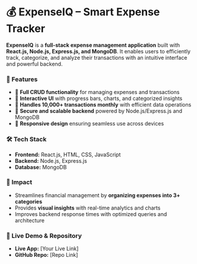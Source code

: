 

# 💰 ExpenseIQ – Smart Expense Tracker

**ExpenseIQ** is a **full-stack expense management application** built with **React.js, Node.js, Express.js, and MongoDB**. It enables users to efficiently track, categorize, and analyze their transactions with an intuitive interface and powerful backend.

### 🚀 Features

* 🔹 **Full CRUD functionality** for managing expenses and transactions
* 🔹 **Interactive UI** with progress bars, charts, and categorized insights
* 🔹 **Handles 10,000+ transactions monthly** with efficient data operations
* 🔹 **Secure and scalable backend** powered by Node.js/Express.js and MongoDB
* 🔹 **Responsive design** ensuring seamless use across devices

### 🛠️ Tech Stack

* **Frontend:** React.js, HTML, CSS, JavaScript
* **Backend:** Node.js, Express.js
* **Database:** MongoDB

### 🌟 Impact

* Streamlines financial management by **organizing expenses into 3+ categories**
* Provides **visual insights** with real-time analytics and charts
* Improves backend response times with optimized queries and architecture

### 🔗 Live Demo & Repository

* **Live App:** \[Your Live Link]
* **GitHub Repo:** \[Repo Link]

